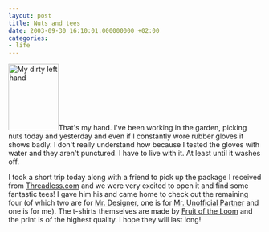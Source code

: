 ```yaml
---
layout: post
title: Nuts and tees
date: 2003-09-30 16:10:01.000000000 +02:00
categories:
- life
---
```

<img alt="My dirty left hand" src="https://content.rusiczki.net/blogpics/my_dirty_hand.jpg" width="100" height="133" border="0" class="postimage" />That's my hand. I've been working in the garden, picking nuts today and yesterday and even if I constantly wore rubber gloves it shows badly. I don't really understand how because I tested the gloves with water and they aren't punctured. I have to live with it. At least until it washes off.

I took a short trip today along with a friend to pick up the package I received from <a href="http://www.threadless.com" title="The coolest T-Shirt store on the web ;-)">Threadless.com</a> and we were very excited to open it and find some fantastic tees! I gave him his and came home to check out the remaining four (of which two are for <a href="http://www.softthunder.com">Mr. Designer</a>, one is for <a href="http://www.spinform.ro">Mr. Unofficial Partner</a> and one is for me). The t-shirts themselves are made by <a href="http://www.fruit.com">Fruit of the Loom</a> and the print is of the highest quality. I hope they will last long!
